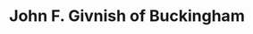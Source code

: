 ---
title: "John F. Givnish of Buckingham"
url: /buckingham/john-f-givnish-of-buckingham/
shop: Bestattungen
---